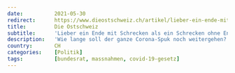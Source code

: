```yaml
---
date:          2021-05-30
redirect:      https://www.dieostschweiz.ch/artikel/lieber-ein-ende-mit-schrecken-als-ein-schrecken-ohne-ende-a3g7N4G
title:         Die Ostschweiz
subtitle:      'Lieber ein Ende mit Schrecken als ein Schrecken ohne Ende'
description:   'Wie lange soll der ganze Corona-Spuk noch weitergehen? Glaubt noch irgend jemand, dass der Bundesrat ab dem nächsten Herbst nicht wieder das ganze Winterhalbjahr hindurch einen Dauer-Lockdown verhängt, wenn wir ihn nicht bremsen?'
country:       CH
categories:    [Politik]
tags:          [bundesrat, massnahmen, covid-19-gesetz]
---
```

